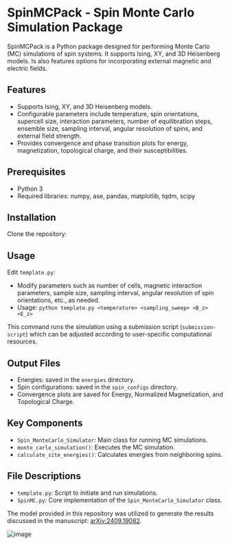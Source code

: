 # SpinMCPack - Spin Monte Carlo Simulation Package

SpinMCPack is a Python package designed for performing Monte Carlo (MC) simulations of spin systems. It supports Ising, XY, and 3D Heisenberg models. Is also features options for incorporating external magnetic and electric fields.

## Features
- Supports Ising, XY, and 3D Heisenberg models.
- Configurable parameters include temperature, spin orientations, supercell size, interaction parameters, number of equilibration steps, ensemble size, sampling interval, angular resolution of spins, and external field strength.
- Provides convergence and phase transition plots for energy, magnetization, topological charge, and their susceptibilities.


## Prerequisites
- Python 3
- Required libraries: numpy, ase, pandas, matplotlib, tqdm, scipy

## Installation
Clone the repository:

## Usage
Edit `template.py`:
- Modify parameters such as number of cells, magnetic interaction parameters, sample size, sampling interval, angular resolution of spin orientations, etc., as needed.
- Usage: `python template.py <temperature> <sampling_sweep> <B_z> <E_z>`

This command runs the simulation using a submission script (`submission-script`) which can be adjusted according to user-specific computational resources.

## Output Files
- Energies: saved in the `energies` directory.
- Spin configurations: saved in the `spin_configs` directory.
- Convergence plots are saved for Energy, Normalized Magnetization, and Topological Charge.

## Key Components
- `Spin_MonteCarlo_Simulator`: Main class for running MC simulations.
- `monte_carlo_simulation()`: Executes the MC simulation.
- `calculate_site_energies()`: Calculates energies from neighboring spins.

## File Descriptions
- `template.py`: Script to initiate and run simulations.
- `SpinMC.py`: Core implementation of the `Spin_MonteCarlo_Simulator` class.


The model provided in this repository was utilized to generate the results discussed in the manuscript: [arXiv:2409.19082](https://arxiv.org/abs/2409.19082).

![image](https://github.com/user-attachments/assets/db90d7af-3153-4b20-b046-08bb6c39e82a)

